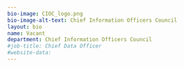 ```yaml
---
bio-image: CIOC_logo.png
bio-image-alt-text: Chief Information Officers Council
layout: bio
name: Vacant
department: Chief Information Officers Council
#job-title: Chief Data Officer
#website-data: 
---
```

